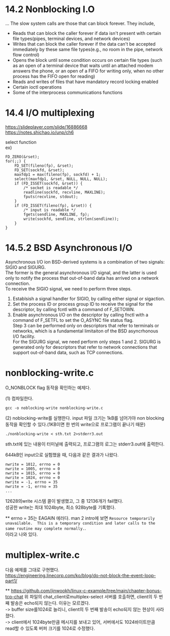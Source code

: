 # 14.2 Nonblocking I.O
... The slow system calls are those that can block forever. They include,

- Reads that can block the caller forever if data isn't present with certain file types(pipes, terminal devices, and network devices)
- Writes that can block the caller forever if the data can't be accepted immediately by these same file types(e.g., no room in the pipe, network flow control)
- Opens the block until some condition occurs on certain file types (such as an open of a terminal device that waits until an attached modem answers the phone, or an open of a FIFO for writing only, when no other process has the FIFO open for reading)
- Reads and writes of files that have mandatory record locking enabled
- Certain ioctl operations
- Some of the interprocess communications functions

# 14.4 I/O multiplexing
https://slideplayer.com/slide/16886668   
https://notes.shichao.io/unp/ch6   

select function   
ex)   
```
FD_ZERO(&rset);
for(;;) {
	FD_SET(fileno(fp), &rset);
	FD_SET(sockfd, &rset);
	maxfdp1 = max(fileno(fp), sockfd) + 1;
	select(maxfdp1, &rset, NULL, NULL, NULL);
	if (FD_ISSET(sockfd, &rset)) {
		/* socket is readable */
		readline(sockfd, recvline, MAXLINE);
		fputs(recvline, stdout);
	}
	if (FD_ISSET(fileno(fp), &rset)) {
		/* input is readable */
		fgets(sendline, MAXLINE, fp);
		write(sockfd, sendline, strlen(sendline));
	}
}
```

# 14.5.2 BSD Asynchronous I/O
Asynchronous I/O ion BSD-derived systems is a combination of two signals: SIGIO and SIGURG.   
The former is the general asynchronous I/O signal, and the latter is used only to notify the process that out-of-band data has arrived on a network connection.   
To receive the SIGIO signal, we need to perform three steps.
1. Establsish a signal handler for SIGIO, by calling either signal or sigaction.
2. Set the process ID or process group ID to receive the signal for the descriptor, by calling fcntl with a command of F_SETOWN.
3. Enable asynchronous I/O on the descriptor by calling fnctl with a command of F_SETFL to set the O_ASYNC file status flag.   
Step 3 can be performed only on descriptors that refer to terminals or networks, which is a fundamental limitaiton of the BSD asyncrhonous I/O facility.   
For the SIGURG signal, we need perform only steps 1 and 2. SIGURG is generated only for descriptors that refer to network connections that support out-of-band data, such as TCP connections.


# nonblocking-write.c
O_NONBLOCK flag 동작을 확인하는 예제다.

(1) 컴파일한다.
```
gcc -o noblocking-write nonblocking-write.c
```

(2) noblocking-write를 실행한다.
input 파일 크기는 1kB를 넘어가야 non blocking 동작을 확인할 수 있다.(1KB이면 한 번의 write으로 프로그램이 끝나기 때문)
```
./nonblocking-write < sth.txt 2>stderr3.out
```
sth.txt에 있는 내용이 터미널에 출력되고, 프로그램의 로그는 stderr3.out에 출력한다.



644kB인 input으로 실험했을 때, 다음과 같은 결과가 나왔다.
```
nwrite = 1012, errno = 0
nwrite = 1005, errno = 0
nwrite = 1015, errno = 0
nwrite = 1024, errno = 0
nwrite = -1, errno = 35
nwrite = -1, errno = 35
...
```
12628의write 시스템 콜이 발생했고, 그 중 12136개가 fail했다.   
성공한 write는 최대 1024byte, 최소 928byte를 기록했다.


** errno = 35는 EAGAIN 에러다.
man 2 intro에 보면 `Resource temporarily unavailable.  This is a temporary condition and later calls to the same routine may complete normally.`.  
이라고 나와 있다.

# multiplex-write.c
다음 예제를 그대로 구현했다.   
https://engineering.linecorp.com/ko/blog/do-not-block-the-event-loop-part1/

** 
https://github.com/jinwookh/linux-c-example/tree/main/chapter-bonus-tcp-chat
위 파일의 chat_client로multiplex-select 서버를 호출하면, client의 두 번째 발송은 echo되지 않는다. 이유는 모르겠다.   
-> buffer size를1024로 늘리니, client의 두 번째 발송이 echo되지 않는 현상이 사라졌다.   
-> client에서 1024byte만큼 메시지를 보내고 있어, 서버에서도 1024바이트만큼 read할 수 있도록 버퍼 크기를 1024로 수정했다.
